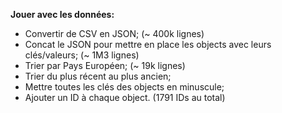 **Jouer avec les données:**

- Convertir de CSV en JSON; (~ 400k lignes)
- Concat le JSON pour mettre en place les objects avec leurs clés/valeurs; (~ 1M3 lignes)
- Trier par Pays Européen; (~ 19k lignes)
- Trier du plus récent au plus ancien;
- Mettre toutes les clés des objects en minuscule;
- Ajouter un ID à chaque object. (1791 IDs au total)